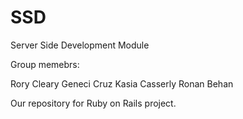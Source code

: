 # SSD
Server Side Development Module 

Group memebrs:

Rory Cleary
Geneci Cruz
Kasia Casserly
Ronan Behan

Our repository for Ruby on Rails project.
